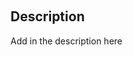 <!-- Obsidian tags are in the hidden span below -->
<span style="visibility: hidden"> Obsidian Tags: #Database </span>

## Description
Add in the description here
